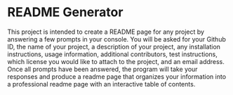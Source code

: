# README Generator

This project is intended to create a README page for any project by answering a few prompts in your console. You will be asked for your Github ID, the name of your project, a description of your project, any installation instructions, usage information, additional contributors, test instructions, which license you would like to attach to the project, and an email address. Once all prompts have been answered, the program will take your responses and produce a readme page that organizes your information into a professional readme page with an interactive table of contents.

